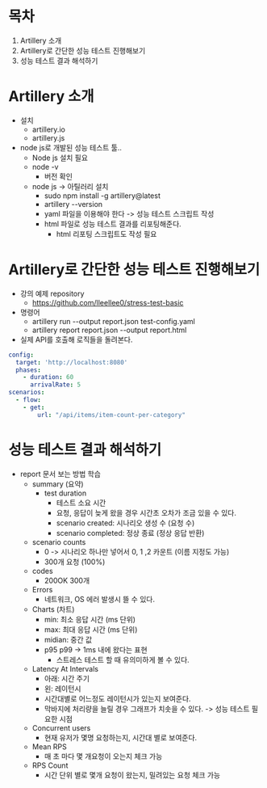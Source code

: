 # 목차
1. Artillery 소개
2. Artillery로 간단한 성능 테스트 진행해보기
3. 성능 테스트 결과 해석하기


# Artillery 소개
- 설치
  - artillery.io
  - artillery.js
- node js로 개발된 성능 테스트 툴..
  - Node js 설치 필요
  - node -v
    - 버전 확인
  - node js -> 아틸러리 설치
    - sudo npm install -g artillery@latest
    - artillery --version
    - yaml 파일을 이용해야 한다 -> 성능 테스트 스크립트 작성
    - html 파일로 성능 테스트 결과를 리포팅해준다.
      - html 리포팅 스크립트도 작성 필요
  
# Artillery로 간단한 성능 테스트 진행해보기
- 강의 예제 repository
  - https://github.com/lleellee0/stress-test-basic
- 명령어
  - artillery run --output report.json test-config.yaml
  - artillery report report.json --output report.html
- 실제 API를 호출해 로직들을 돌려본다.
```yaml
config:
  target: 'http://localhost:8080'
  phases:
    - duration: 60
      arrivalRate: 5
scenarios:
  - flow:
    - get:
        url: "/api/items/item-count-per-category"
```  
  
# 성능 테스트 결과 해석하기
- report 문서 보는 방법 학습
  - summary (요약)
    - test duration 
      - 테스트 소요 시간
      - 요청, 응답이 늦게 왔을 경우 시간초 오차가 조금 있을 수 있다.
      - scenario created: 시나리오 생성 수 (요청 수)
      - scenario completed: 정상 종료 (정상 응답 반환)
  - scenario counts
    - 0 -> 시나리오 하나만 넣어서 0, 1 ,2 카운트 (이름 지정도 가능)
    - 300개 요청 (100%)
  - codes
    - 200OK 300개 
  - Errors
    - 네트워크, OS 에러 발생시 뜰 수 있다.
  - Charts (차트)
    - min: 최소 응답 시간 (ms 단위)
    - max: 최대 응답 시간 (ms 단위)
    - midian: 중간 값
    - p95 p99 -> 1ms 내에 왔다는 표현
      - 스트레스 테스트 할 때 유의미하게 볼 수 있다.
  - Latency At Intervals
    - 아래: 시간 주기
    - 왼: 레이턴시
    - 시간대별로 어느정도 레이턴시가 있는지 보여준다.
    - 막바지에 처리량을 늘릴 경우 그래프가 치솟을 수 있다. -> 성능 테스트 필요한 시점
  - Concurrent users
    - 현재 유저가 몇명 요청하는지, 시간대 별로 보여준다.
  - Mean RPS
    - 매 초 마다 몇 개요청이 오는지 체크 가능
  - RPS Count
    - 시간 단위 별로 몇개 요청이 왔는지, 밀려있는 요청 체크 가능
  















